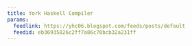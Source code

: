 ```yaml
---
title: York Haskell Compiler
params:
  feedlink: https://yhc06.blogspot.com/feeds/posts/default
  feedid: eb36935826c2ff7a86c70bcb32a231ff
---
```

